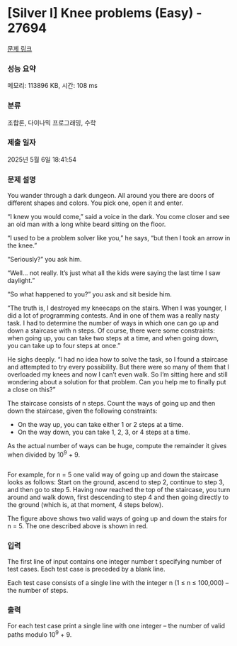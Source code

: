 # [Silver I] Knee problems (Easy) - 27694 

[문제 링크](https://www.acmicpc.net/problem/27694) 

### 성능 요약

메모리: 113896 KB, 시간: 108 ms

### 분류

조합론, 다이나믹 프로그래밍, 수학

### 제출 일자

2025년 5월 6일 18:41:54

### 문제 설명

<p>You wander through a dark dungeon. All around you there are doors of different shapes and colors. You pick one, open it and enter.</p>

<p>“I knew you would come,” said a voice in the dark. You come closer and see an old man with a long white beard sitting on the floor.</p>

<p>“I used to be a problem solver like you,” he says, “but then I took an arrow in the knee.”</p>

<p>“Seriously?” you ask him.</p>

<p>“Well… not really. It’s just what all the kids were saying the last time I saw daylight.”</p>

<p>“So what happened to you?” you ask and sit beside him.</p>

<p>“The truth is, I destroyed my kneecaps on the stairs. When I was younger, I did a lot of programming contests. And in one of them was a really nasty task. I had to determine the number of ways in which one can go up and down a staircase with n steps. Of course, there were some constraints: when going up, you can take two steps at a time, and when going down, you can take up to four steps at once.”</p>

<p>He sighs deeply. “I had no idea how to solve the task, so I found a staircase and attempted to try every possibility. But there were so many of them that I overloaded my knees and now I can’t even walk. So I’m sitting here and still wondering about a solution for that problem. Can you help me to finally put a close on this?”</p>

<p>The staircase consists of n steps. Count the ways of going up and then down the staircase, given the following constraints:</p>

<ul>
	<li>On the way up, you can take either 1 or 2 steps at a time.</li>
	<li>On the way down, you can take 1, 2, 3, or 4 steps at a time.</li>
</ul>

<p>As the actual number of ways can be huge, compute the remainder it gives when divided by 10<sup>9</sup> + 9.</p>

<p style="text-align: center;"><img alt="" src="https://upload.acmicpc.net/7e069ddf-3115-428e-8573-f5d20fc1cd16/-/preview/"></p>

<p>For example, for n = 5 one valid way of going up and down the staircase looks as follows: Start on the ground, ascend to step 2, continue to step 3, and then go to step 5. Having now reached the top of the staircase, you turn around and walk down, first descending to step 4 and then going directly to the ground (which is, at that moment, 4 steps below).</p>

<p>The figure above shows two valid ways of going up and down the stairs for n = 5. The one described above is shown in red.</p>

### 입력 

 <p>The first line of input contains one integer number t specifying number of test cases. Each test case is preceded by a blank line.</p>

<p>Each test case consists of a single line with the integer n (1 ≤ n ≤ 100,000) – the number of steps.</p>

### 출력 

 <p>For each test case print a single line with one integer – the number of valid paths modulo 10<sup>9</sup> + 9.</p>

